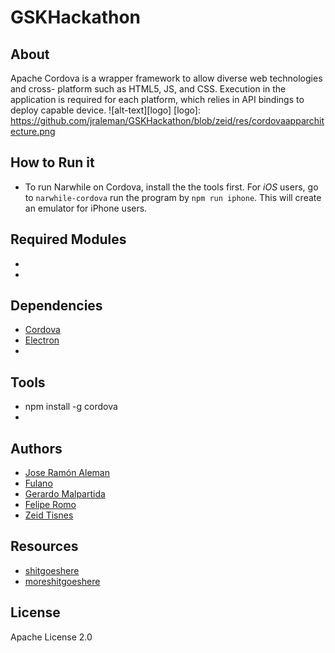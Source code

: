 # GSKHackathon

## About
Apache Cordova is a wrapper framework to allow diverse web technologies and cross-
platform such as HTML5, JS, and CSS. Execution in the application is required for
each platform, which relies in API bindings to deploy capable device.
![alt-text][logo]
[logo]: https://github.com/jraleman/GSKHackathon/blob/zeid/res/cordovaapparchitecture.png
## How to Run it
- To run Narwhile on Cordova, install the the tools first. For *iOS* users, go to
`narwhile-cordova` run the program by `npm run iphone`.
This will create an emulator for iPhone users.

## Required Modules

- []()
- []()

## Dependencies

- [Cordova](https://cordova.apache.org/)
- [Electron](https://github.com/electron/electron)
- []()

## Tools

* npm install -g cordova
*

## Authors

- [Jose Ramón Aleman](https://github.com/jraleman)
- [Fulano]()
- [Gerardo Malpartida](https://github.com/regien)
- [Felipe Romo](https://github.com/felromo)
- [Zeid Tisnes](https://github.com/zedin27)

## Resources
* [shitgoeshere](https://cordova.apache.org/docs/en/latest/guide/cli/index.html)
* [moreshitgoeshere](https://cordova.apache.org/docs/en/latest/reference/cordova-cli/index.html#cordova-platform-command)

## License
Apache License 2.0
